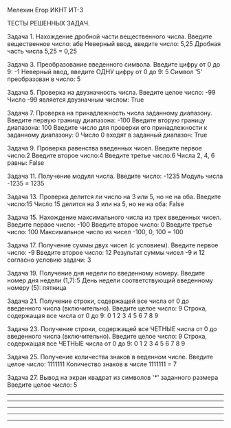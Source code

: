 Мелехин Егор ИКНТ ИТ-3


ТЕСТЫ РЕШЕННЫХ ЗАДАЧ.

Задача 1. Нахождение дробной части вещественного числа.
Введите вещественное число: абв
Неверный ввод, введите число: 5,25
Дробная часть числа 5,25 = 0,25

Задача 3. Преобразование введенного символа.
Введите цифру от 0 до 9: -1
Неверный ввод, введите ОДНУ цифру от 0 до 9: 5
Символ '5' преобразован в число: 5

Задача 5. Проверка на двузначность числа.
Введите целое число: -99
Число -99 является двузначным числом: True

Задача 7. Проверка на принадлежность числа заданному диапазону.
Введите первую границу диапазона: -100
Введите вторую границу диапазона: 100
Введите число для проверки его принадлежности к заданному диапазону: 0
Число 0 входят в заданный диапазон: True

Задача 9. Проверка равенства введенных чисел.
Введите первое число:2
Введите второе число:4
Введите третье число:6
Числа 2, 4, 6 равны: False

Задача 11. Получение модуля числа.
Введите число: -1235
Модуль числа -1235 = 1235

Задача 13. Проверка делится ли число на 3 или 5, но не на оба.
Введите число:15
Число 15 делится на 3 или на 5, но не на оба: False

Задача 15. Нахождение максимального числа из трех введенных чисел.
Введите первое число: -100
Введите второе число: 0
Введите третье число: 100
Максимальное число из чисел -100, 0, 100 = 100

Задача 17. Получение суммы двух чисел (с условием).
Введите первое число: -9
Введите второе число: 12
Результат суммы чисел -9 и 12 согласно условию задачи: 3

Задача 19. Получение дня недели по введенному номеру.
Введите номер дня недели (1,7):5
День недели соответствующий введенному номеру (5): пятница 

Задача 21. Получение строки, содержащей все числа от 0 до введенного числа (включительно).
Введите целое число: 9
Строка, содержащая все числа от 0 до 9: 0 1 2 3 4 5 6 7 8 9 

Задача 23. Получение строки, содержащей все ЧЕТНЫЕ числа от 0 до введенного числа (включительно).
Введите целое число: 9
Строка, содержащая все ЧЕТНЫЕ числа от 0 до 9: 0 1 2 3 4 5 6 7 8 9 

Задача 25. Получение количества знаков в веденном числе.
Введите целое число: 1111111
Количество знаков в числе 1111111 = 7

Задача 27. Вывод на экран квадрат из символов '*' заданного размера
Введите целое число: 5
*****
*****
*****
*****
*****
